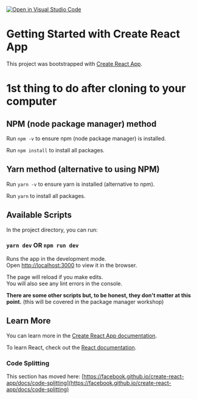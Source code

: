 [![Open in Visual Studio Code](https://classroom.github.com/assets/open-in-vscode-c66648af7eb3fe8bc4f294546bfd86ef473780cde1dea487d3c4ff354943c9ae.svg)](https://classroom.github.com/online_ide?assignment_repo_id=9567413&assignment_repo_type=AssignmentRepo)
# Getting Started with Create React App

This project was bootstrapped with [Create React App](https://github.com/facebook/create-react-app).

# 1st thing to do after cloning to your computer

## NPM (node package manager) method

Run `npm -v` to ensure npm (node package manager) is installed.

Run `npm install` to install all packages.

## Yarn method (alternative to using NPM)

Run `yarn -v` to ensure yarn is installed (alternative to npm).

Run `yarn` to install all packages.

## Available Scripts

In the project directory, you can run:

### `yarn dev` OR `npm run dev`

Runs the app in the development mode.\
Open [http://localhost:3000](http://localhost:3000) to view it in the browser.

The page will reload if you make edits.\
You will also see any lint errors in the console.

**There are some other scripts but, to be honest, they don't matter at this point.** (this will be covered in the package manager workshop)

## Learn More

You can learn more in the [Create React App documentation](https://facebook.github.io/create-react-app/docs/getting-started).

To learn React, check out the [React documentation](https://reactjs.org/).

### Code Splitting

This section has moved here: [https://facebook.github.io/create-react-app/docs/code-splitting](https://facebook.github.io/create-react-app/docs/code-splitting)
